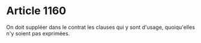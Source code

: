 # Article 1160

On doit suppléer dans le contrat les clauses qui y sont d'usage, quoiqu'elles n'y soient pas exprimées.